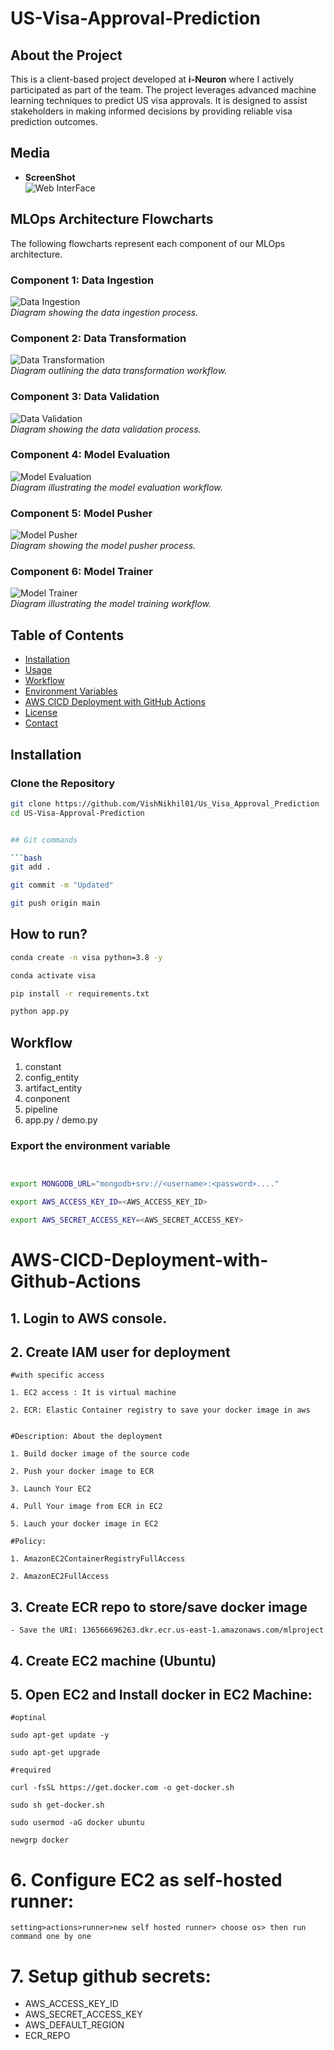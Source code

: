 # US-Visa-Approval-Prediction

## About the Project

This is a client-based project developed at **i-Neuron** where I actively participated as part of the team. The project leverages advanced machine learning techniques to predict US visa approvals. It is designed to assist stakeholders in making informed decisions by providing reliable visa prediction outcomes.

## Media

- **ScreenShot**  
  ![Web InterFace](assets/image/project_overview_image.png)

## MLOps Architecture Flowcharts

The following flowcharts represent each component of our MLOps architecture.

### Component 1: Data Ingestion
![Data Ingestion](assets/flowchart/Data%20Ingestion.png)  
*Diagram showing the data ingestion process.*

### Component 2: Data Transformation
![Data Transformation](assets/flowchart/Data%20Transformation.png)  
*Diagram outlining the data transformation workflow.*

### Component 3: Data Validation
![Data Validation](assets/flowchart/Data%20Validation.png)  
*Diagram showing the data validation process.*

### Component 4: Model Evaluation
![Model Evaluation](assets/flowchart/Model%20Evaluation.png)  
*Diagram illustrating the model evaluation workflow.*

### Component 5: Model Pusher
![Model Pusher](assets/flowchart/Model%20Pusher.png)  
*Diagram showing the model pusher process.*

### Component 6: Model Trainer
![Model Trainer](assets/flowchart/Model%20Trainer.png)  
*Diagram illustrating the model training workflow.*

## Table of Contents

- [Installation](#installation)
- [Usage](#usage)
- [Workflow](#workflow)
- [Environment Variables](#environment-variables)
- [AWS CICD Deployment with GitHub Actions](#aws-cicd-deployment-with-github-actions)
- [License](#license)
- [Contact](#contact)

## Installation

### Clone the Repository

```bash
git clone https://github.com/VishNikhil01/Us_Visa_Approval_Prediction
cd US-Visa-Approval-Prediction


## Git commands

```bash
git add .

git commit -m "Updated"

git push origin main
```

## How to run?

```bash
conda create -n visa python=3.8 -y
```

```bash
conda activate visa
```

```bash
pip install -r requirements.txt
```

```bash
python app.py
```


## Workflow

1. constant
2. config_entity
3. artifact_entity
4. conponent
5. pipeline
6. app.py / demo.py


### Export the  environment variable
```bash


export MONGODB_URL="mongodb+srv://<username>:<password>...."

export AWS_ACCESS_KEY_ID=<AWS_ACCESS_KEY_ID>

export AWS_SECRET_ACCESS_KEY=<AWS_SECRET_ACCESS_KEY>
```


# AWS-CICD-Deployment-with-Github-Actions

## 1. Login to AWS console.

## 2. Create IAM user for deployment

	#with specific access

	1. EC2 access : It is virtual machine

	2. ECR: Elastic Container registry to save your docker image in aws


	#Description: About the deployment

	1. Build docker image of the source code

	2. Push your docker image to ECR

	3. Launch Your EC2 

	4. Pull Your image from ECR in EC2

	5. Lauch your docker image in EC2

	#Policy:

	1. AmazonEC2ContainerRegistryFullAccess

	2. AmazonEC2FullAccess

	
## 3. Create ECR repo to store/save docker image
    - Save the URI: 136566696263.dkr.ecr.us-east-1.amazonaws.com/mlproject

	
## 4. Create EC2 machine (Ubuntu) 

## 5. Open EC2 and Install docker in EC2 Machine:
	
	
	#optinal

	sudo apt-get update -y

	sudo apt-get upgrade
	
	#required

	curl -fsSL https://get.docker.com -o get-docker.sh

	sudo sh get-docker.sh

	sudo usermod -aG docker ubuntu

	newgrp docker
	
# 6. Configure EC2 as self-hosted runner:
    setting>actions>runner>new self hosted runner> choose os> then run command one by one


# 7. Setup github secrets:

   - AWS_ACCESS_KEY_ID
   - AWS_SECRET_ACCESS_KEY
   - AWS_DEFAULT_REGION
   - ECR_REPO

    